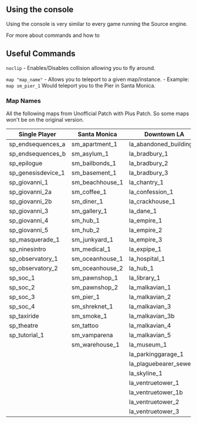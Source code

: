 ## Using the console
Using the console is very similar to every game running the Source engine.

For more about commands and how to 





## Useful Commands

`noclip` - Enables/Disables collision allowing you to fly around.

`map "map_name"` - Allows you to teleport to a given map/instance. - Example: `map sm_pier_1` Would teleport you to the Pier in Santa Monica.

### Map Names
All the following maps from Unofficial Patch with Plus Patch. So some maps won't be on the original version.

| Single Player            | Santa Monica              | Downtown LA               | Hollywood                | China Town            |
|--------------------------|---------------------------|---------------------------|--------------------------|-----------------------|
| sp_endsequences_a        | sm_apartment_1            | la_abandoned_building_1   | hw_609_1                 | ch_cloud_1            |
| sp_endsequences_b        | sm_asylum_1               | la_bradbury_1             | hw_ash_sewer_1           | ch_dragon_1           |
| sp_epilogue              | sm_bailbonds_1            | la_bradbury_2             | hw_asphole_1             | ch_fishmarket_1       |
| sp_genesisdevice_1       | sm_basement_1             | la_bradbury_3             | hw_cemetery_1            | ch_fulab_1            |
| sp_giovanni_1            | sm_beachhouse_1           | la_chantry_1              | hw_chateau_1             | ch_glaze_1            |
| sp_giovanni_2a           | sm_coffee_1               | la_confession_1           | hw_chinese_1             | ch_hub_1              |
| sp_giovanni_2b           | sm_diner_1                | la_crackhouse_1           | hw_hub_1                 | ch_lotus_1            |
| sp_giovanni_3            | sm_gallery_1              | la_dane_1                 | hw_jewelry_1             | ch_ramen_1            |
| sp_giovanni_4            | sm_hub_1                  | la_empire_1               | hw_luckystar_1           | ch_shrekhub           |
| sp_giovanni_5            | sm_hub_2                  | la_empire_2               | hw_metalhead_1           | ch_temple_1           |
| sp_masquerade_1          | sm_junkyard_1             | la_empire_3               | hw_netcafe_1             | ch_temple_2           |
| sp_ninesintro            | sm_medical_1              | la_expipe_1               | hw_redspot_1             | ch_temple_3           |
| sp_observatory_1         | sm_oceanhouse_1           | la_hospital_1             | hw_sinbin_1              | ch_temple_4           |
| sp_observatory_2         | sm_oceanhouse_2           | la_hub_1                  | hw_tawni_1               | ch_tsengs_1           |
| sp_soc_1                 | sm_pawnshop_1             | la_library_1              | hw_vesuvius_1            | ch_zhaos_1            |
| sp_soc_2                 | sm_pawnshop_2             | la_malkavian_1            | hw_warrens_1             |                       |
| sp_soc_3                 | sm_pier_1                 | la_malkavian_2            | hw_warrens_2             |                       |
| sp_soc_4                 | sm_shreknet_1             | la_malkavian_3            | hw_warrens_2b            |                       |
| sp_taxiride              | sm_smoke_1                | la_malkavian_3b           | hw_warrens_3             |                       |
| sp_theatre               | sm_tattoo                 | la_malkavian_4            | hw_warrens_4             |                       |
| sp_tutorial_1            | sm_vamparena              | la_malkavian_5            | hw_warrens_5             |                       |
|                          | sm_warehouse_1            | la_museum_1               |                          |                       |
|                          |                           | la_parkinggarage_1        |                          |                       |
|                          |                           | la_plaguebearer_sewer_1   |                          |                       |
|                          |                           | la_skyline_1              |                          |                       |
|                          |                           | la_ventruetower_1         |                          |                       |
|                          |                           | la_ventruetower_1b        |                          |                       |
|                          |                           | la_ventruetower_2         |                          |                       |
|                          |                           | la_ventruetower_3         |                          |                       |